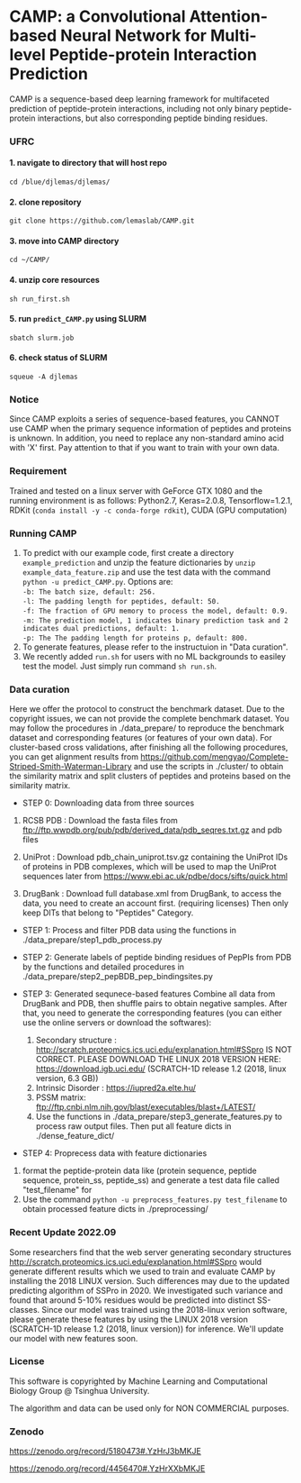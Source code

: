 # CAMP: a Convolutional Attention-based Neural Network for Multi-level Peptide-protein Interaction Prediction

CAMP is a sequence-based deep learning framework for multifaceted prediction of peptide-protein interactions, including not only binary peptide-protein interactions, but also corresponding peptide binding residues.

### UFRC 
#### 1. navigate to directory that will host repo 
```
cd /blue/djlemas/djlemas/
```

#### 2. clone repository
```
git clone https://github.com/lemaslab/CAMP.git  
```

#### 3. move into CAMP directory 
```
cd ~/CAMP/
```

#### 4. unzip core resources 
```
sh run_first.sh
```

#### 5. run `predict_CAMP.py` using SLURM
```
sbatch slurm.job

```
#### 6. check status of SLURM
```
squeue -A djlemas

```

### Notice

Since CAMP exploits a series of sequence-based features, you CANNOT use CAMP when the primary sequence information of peptides and proteins is unknown. In addition, you need to replace any non-standard amino acid with 'X' first. Pay attention to that if you want to train with your own data.

### Requirement

Trained and tested on a linux server with GeForce GTX 1080 and the running environment is as follows:
Python2.7, Keras=2.0.8, Tensorflow=1.2.1, RDKit (`conda install -y -c conda-forge rdkit`), CUDA (GPU computation)

### Running CAMP

1. To predict with our example code, first create a directory `example_prediction` and unzip the feature dictionaries by `unzip example_data_feature.zip` and use the test data with the command `python -u predict_CAMP.py`.
Options are:  
`-b: The batch size, default: 256.`  
`-l: The padding length for peptides, default: 50.`  
`-f: The fraction of GPU memory to process the model, default: 0.9.`  
`-m: The prediction model, 1 indicates binary prediction task and 2 indicates dual predictions, default: 1.`  
`-p: The The padding length for proteins p, default: 800.`  
2. To generate features, please refer to the instructuion in "Data curation".
3. We recently added `run.sh` for users with no ML backgrounds to easiley test the model. Just simply run command `sh run.sh`.

### Data curation

Here we offer the protocol to construct the benchmark dataset. Due to the copyright issues, we can not provide the complete benchmark dataset. You may follow the procedures in ./data_prepare/ to reproduce the benchmark dataset and corresponding features (or features of your own data). For cluster-based cross validations, after finishing all the following procedures, you can get alignment results from https://github.com/mengyao/Complete-Striped-Smith-Waterman-Library and use the scripts in ./cluster/ to obtain the similarity matrix and split clusters of peptides and proteins based on the similarity matrix.

- STEP 0: Downloading data from three sources

1. RCSB PDB : Download the fasta files from ftp://ftp.wwpdb.org/pub/pdb/derived_data/pdb_seqres.txt.gz and pdb files
	
2. UniProt : Download pdb_chain_uniprot.tsv.gz containing the UniProt IDs of proteins in PDB complexes, which will be used to map the UniProt sequences later from https://www.ebi.ac.uk/pdbe/docs/sifts/quick.html

3. DrugBank : Download full database.xml from DrugBank, to access the data, you need to create an account first. (requiring licenses) Then only keep DITs that belong to "Peptides" Category.

- STEP 1: Process and filter PDB data using the functions in ./data_prepare/step1_pdb_process.py

- STEP 2: Generate labels of peptide binding residues of PepPIs from PDB by the functions and detailed procedures in ./data_prepare/step2_pepBDB_pep_bindingsites.py

- STEP 3: Generated sequnece-based features
Combine all data from DrugBank and PDB, then shuffle pairs to obtain negative samples. After that, you need to generate the corresponding features (you can either use the online servers or download the softwares):

	1. Secondary structure : http://scratch.proteomics.ics.uci.edu/explanation.html#SSpro IS NOT CORRECT. PLEASE DOWNLOAD THE LINUX 2018 VERSION HERE: https://download.igb.uci.edu/ (SCRATCH-1D release 1.2 (2018, linux version, 6.3 GB))
	2. Intrinsic Disorder :  https://iupred2a.elte.hu/
	3. PSSM matrix: ftp://ftp.cnbi.nlm.nih.gov/blast/executables/blast+/LATEST/
	4. Use the functions in ./data_prepare/step3_generate_features.py to process raw output files. Then put all feature dicts in ./dense_feature_dict/

- STEP 4: Proprecess data with feature dictionaries

1. format the peptide-protein data like (protein sequence, peptide sequence, protein_ss, peptide_ss) and generate a test data file called "test_filename" for 
2. Use the command `python -u preprocess_features.py test_filename` to obtain processed feature dicts in ./preprocessing/



### Recent Update 2022.09

Some researchers find that the web server generating secondary structures http://scratch.proteomics.ics.uci.edu/explanation.html#SSpro would generate different results which we used to train and evaluate CAMP by installing the 2018 LINUX version. Such differences may due to the updated predicting algorithm of SSPro in 2020. We investigated such variance and found that around 5-10% residues would be predicted into distinct SS-classes. Since our model was trained using the 2018-linux verion software, please generate these features by using the LINUX 2018 version (SCRATCH-1D release 1.2 (2018, linux version)) for inference. We'll update our model with new features soon.

### License

This software is copyrighted by Machine Learning and Computational Biology Group @ Tsinghua University.

The algorithm and data can be used only for NON COMMERCIAL purposes.


### Zenodo

https://zenodo.org/record/5180473#.YzHrJ3bMKJE 

https://zenodo.org/record/4456470#.YzHrXXbMKJE